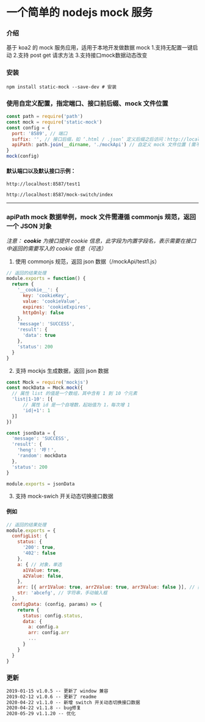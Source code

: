 # 一个简单的 nodejs mock 服务

### 介绍
基于 koa2 的 mock 服务应用，适用于本地开发做数据 mock
1.支持无配置一键启动
2.支持 post get 请求方法
3.支持接口mock数据动态改变

### 安装
``` shell
npm install static-mock --save-dev # 安装
```

### 使用自定义配置，指定端口、接口前后缀、mock 文件位置
```javascript
const path = require('path')
const mock = require('static-mock')
const config = {
  port: '8589', // 端口
  suffix: '', // 接口后缀，如 ‘.html / .json’ 定义后缀之后访问：http://localhost:8587/test1.html
  apiPath: path.join(__dirname, './mockApi') // 自定义 mock 文件位置 (需不为空的文件夹的绝对路径)
}
mock(config)
```

#### 默认端口以及默认接口示例：
``` shell
http://localhost:8587/test1

http://localhost:8587/mock-switch/index
```

---

### apiPath mock 数据举例，mock 文件需遵循 commonjs 规范，返回一个 JSON 对象
*注意： __cookie__ 为接口提供 cookie 信息，此字段为内置字段名，表示需要在接口中返回的需要写入的 cookie 信息（可选）*

1. 使用 commonjs 规范，返回 json 数据（/mockApi/test1.js）
```javascript
// 返回的结果处理
module.exports = function() {
  return {
    '__cookie__': {
      key: 'cookieKey',
      value: 'cookieValue',
      expires: 'cookieExpires',
      httpOnly: false
    },
    'message': 'SUCCESS',
    'result': {
      'data': true
    },
    'status': 200
  }
}
```

2. 支持 mockjs 生成数据，返回 json 数据
```javascript
const Mock = require('mockjs')
const mockData = Mock.mock({
  // 属性 list 的值是一个数组，其中含有 1 到 10 个元素
  'list|1-10': [{
      // 属性 id 是一个自增数，起始值为 1，每次增 1
      'id|+1': 1
  }]
})

const jsonData = {
  'message': 'SUCCESS',
  'result': { 
    'heng': '哼！',
    'random': mockData
  },
  'status': 200
}

module.exports = jsonData
```

3. 支持 mock-swich 开关动态切换接口数据
#### 例如
```javascript
// 返回的结果处理
module.exports = {
  configList: {
    status: {
      '200': true,
      '402': false
    },
    a: { // 对象，单选
      a1Value: true,
      a2Value: false,
    },
    arr: [{ arr1Value: true, arr2Value: true, arr3Value: false }], // 数组，多选
    str: 'abcefg', // 字符串，手动输入框
  },
  configData: (config, params) => { 
    return { 
      status: config.status,
      data: {
        a: config.a
        arr: config.arr
        ...
      } 
    }
  }
}
```

### 更新
```html
2019-01-15 v1.0.5 -- 更新了 window 兼容
2019-02-12 v1.0.6 -- 更新了 readme
2020-04-22 v1.1.0 -- 新增 switch 开关动态切换接口数据
2020-04-22 v1.1.8 -- bug修复
2020-05-29 v1.1.20 -- 优化
```

